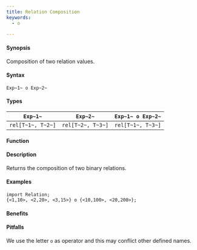 ```yaml
---
title: Relation Composition
keywords:
  - o

---
```


#### Synopsis

Composition of two relation values.

#### Syntax

`Exp~1~ o Exp~2~`

#### Types


|`Exp~1~`            | `Exp~2~`           | `Exp~1~ o Exp~2~`  |
| --- | --- | --- |
| `rel[T~1~, T~2~]` | `rel[T~2~, T~3~]` | `rel[T~1~, T~3~]`  |


#### Function

#### Description

Returns the composition of two binary relations.

#### Examples

```rascal-shell
import Relation;
{<1,10>, <2,20>, <3,15>} o {<10,100>, <20,200>};
```

#### Benefits

#### Pitfalls

We use the letter `o` as operator and this may conflict other defined names.

